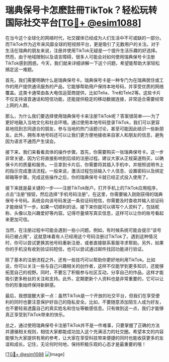 # 瑞典保号卡怎麽註冊TikTok？轻松玩转国际社交平台[[TG💪+ @esim1088](https://t.me/s/esim1088)]

在当今这个全球化的网络时代，社交媒体已经成为人们生活中不可或缺的一部分。而TikTok作为近年来风靡全球的短视频平台，更是吸引了无数用户的关注。对于生活在瑞典的朋友来说，注册并使用TikTok无疑是一个提升生活乐趣的好选择。然而，由于地域限制以及语言障碍，很多人可能会对如何使用瑞典保号卡注册TikTok感到困惑。今天，我们就来详细讲解一下这个问题，希望能帮助大家轻松搞定这一难题。

首先，我们需要明确什么是瑞典保号卡。瑞典保号卡是一种专门为在瑞典居住或工作的用户提供通讯服务的产品，它能够帮助用户保持本地号码，并享受优质的网络覆盖。这类卡通常由各大电信运营商提供，比如Telia、Tre和Tele2等。这些卡片不仅支持语音通话和短信功能，还能提供稳定的移动数据连接，非常适合需要经常上网的人群。

那么，为什么我们要选择使用瑞典保号卡来注册TikTok呢？答案很简单——为了更好地融入当地文化和社会环境。通过使用本地号码登录TikTok，我们可以更容易地找到志同道合的朋友，参与当地的热门话题讨论，甚至可能因此结识一些新朋友。此外，拥有本地号码还可以让我们更方便地接收来自家人和朋友的信息，避免因为语言不通而产生误会。

接下来，我们来看看具体的操作步骤。首先，你需要购买一张瑞典保号卡。这一步非常关键，因为它将直接影响到后续的注册过程。建议大家从正规渠道购买，以确保卡片的质量和服务。一旦拿到卡片后，你需要将其插入手机中，并按照说明书上的指示完成激活流程。一般来说，激活过程包括输入个人信息、设置密码以及绑定邮箱等步骤。完成这些操作之后，你的瑞典保号卡就已经正式投入使用了。

接下来就是最关键的一步——注册TikTok账户。打开手机上的TikTok应用程序，点击“注册”按钮，然后选择“手机号码注册”。在这里，你需要输入刚刚获得的瑞典保号卡号码。系统会向该号码发送一条验证码短信，你需要及时查收并输入验证码才能继续下一步。如果一切顺利的话，接下来你就可以填写个人资料了，包括昵称、头像以及兴趣爱好等内容。记得尽量填写真实信息，这样可以让你的账号看起来更加可信。

当然，在注册过程中可能会遇到一些小问题。例如，有时候系统可能会提示“该号码已被占用”，这就意味着有人已经用这个号码注册过TikTok了。遇到这种情况时，你可以尝试更换其他号码重新注册，或者直接联系客服寻求帮助。另外，如果你的手机没有收到验证码短信，也可以尝试通过邮件找回功能进行验证。

除了基本的注册流程之外，还有一些技巧可以帮助你更好地利用TikTok。比如说，你可以关注一些与自己兴趣相关的创作者，这样不仅能学到更多知识，还能够拓宽自己的视野。同时，不要忘了积极参与社区互动，分享自己的作品，这样才能吸引更多粉丝的关注和支持。此外，定期更新个人资料也是非常重要的，它可以让你的形象始终保持新鲜感。

最后，我想提醒大家一点：虽然TikTok是一个开放的社交平台，但我们在享受便利的同时也要注意保护好自己的隐私安全。比如，不要随意添加陌生人成为好友，也不要轻易透露自己的真实姓名和住址等敏感信息。只有做到这一点，我们才能够真正享受到TikTok带来的快乐。

总之，通过使用瑞典保号卡注册TikTok并不是一件难事，只要掌握了正确的方法并遵循相关规则，相信大家都能成功加入这个充满活力的社交圈。希望本文的内容能够为大家提供有用的参考，让大家在享受科技带来便捷的同时也能收获更多的友谊和成长。记住，无论何时何地，保持积极乐观的心态才是最重要的哦！

[[TG💪+ @esim1088](https://t.me/s/esim1088) ![Image](https://i.postimg.cc/4NQfJmqS/Snipaste-2025-05-13-00-14-12.png)]